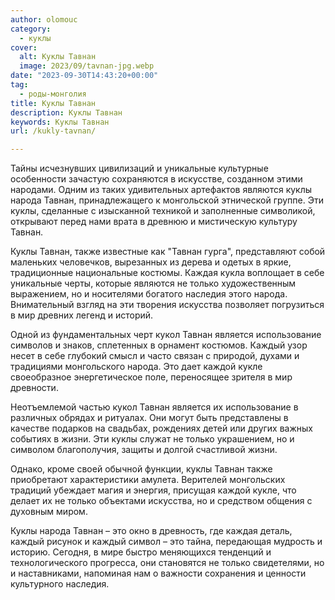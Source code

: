 ```yaml
---
author: olomouc
category:
  - куклы
cover:
  alt: Куклы Тавнан
  image: 2023/09/tavnan-jpg.webp
date: "2023-09-30T14:43:20+00:00"
tag:
  - роды-монголия
title: Куклы Тавнан
description: Куклы Тавнан
keywords: Куклы Тавнан
url: /kukly-tavnan/

---
```

  
Тайны исчезнувших цивилизаций и уникальные культурные особенности зачастую сохраняются в искусстве, созданном этими народами. Одним из таких удивительных артефактов являются куклы народа Тавнан, принадлежащего к монгольской этнической группе. Эти куклы, сделанные с изысканной техникой и заполненные символикой, открывают перед нами врата в древнюю и мистическую культуру Тавнан.

Куклы Тавнан, также известные как "Тавнан гурга", представляют собой маленьких человечков, вырезанных из дерева и одетых в яркие, традиционные национальные костюмы. Каждая кукла воплощает в себе уникальные черты, которые являются не только художественным выражением, но и носителями богатого наследия этого народа. Внимательный взгляд на эти творения искусства позволяет погрузиться в мир древних легенд и историй.

Одной из фундаментальных черт кукол Тавнан является использование символов и знаков, сплетенных в орнамент костюмов. Каждый узор несет в себе глубокий смысл и часто связан с природой, духами и традициями монгольского народа. Это дает каждой кукле своеобразное энергетическое поле, переносящее зрителя в мир древности.

Неотъемлемой частью кукол Тавнан является их использование в различных обрядах и ритуалах. Они могут быть представлены в качестве подарков на свадьбах, рождениях детей или других важных событиях в жизни. Эти куклы служат не только украшением, но и символом благополучия, защиты и долгой счастливой жизни.

Однако, кроме своей обычной функции, куклы Тавнан также приобретают характеристики амулета. Верителей монгольских традиций убеждает магия и энергия, присущая каждой кукле, что делает их не только объектами искусства, но и средством общения с духовным миром.

Куклы народа Тавнан – это окно в древность, где каждая деталь, каждый рисунок и каждый символ – это тайна, передающая мудрость и историю. Сегодня, в мире быстро меняющихся тенденций и технологического прогресса, они становятся не только свидетелями, но и наставниками, напоминая нам о важности сохранения и ценности культурного наследия.
